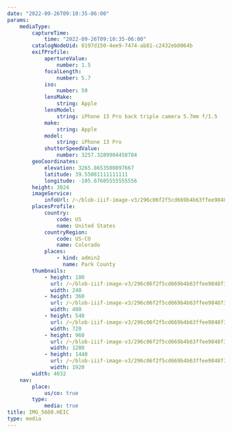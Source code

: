 ```yaml
---
date: "2022-09-26T09:10:35-06:00"
params:
    mediaType:
        captureTime:
            time: "2022-09-26T09:10:35-06:00"
        catalogNodeUid: 0197d150-4ee9-7474-ab81-c2432eb0064b
        exifProfile:
            apertureValue:
                number: 1.5
            focalLength:
                number: 5.7
            iso:
                number: 50
            lensMake:
                string: Apple
            lensModel:
                string: iPhone 13 Pro back triple camera 5.7mm f/1.5
            make:
                string: Apple
            model:
                string: iPhone 13 Pro
            shutterSpeedValue:
                number: 3257.3289904458784
        geoCoordinates:
            elevation: 3265.8653500897667
            latitude: 39.55081111111111
            longitude: -105.67605555555556
        height: 3024
        imageService:
            infoUrl: /~/blob-iiif-image-v3/296c06f2f5cd669b4b63ffee9848f3c18a95206cffaf80b80482556ef9c57d44/info.json
        placesProfile:
            country:
                code: US
                name: United States
            countryRegion:
                code: US-CO
                name: Colorado
            places:
                - kind: admin2
                  name: Park County
        thumbnails:
            - height: 180
              url: /~/blob-iiif-image-v3/296c06f2f5cd669b4b63ffee9848f3c18a95206cffaf80b80482556ef9c57d44/full/240%2C180/0/default.jpg
              width: 240
            - height: 360
              url: /~/blob-iiif-image-v3/296c06f2f5cd669b4b63ffee9848f3c18a95206cffaf80b80482556ef9c57d44/full/480%2C360/0/default.jpg
              width: 480
            - height: 540
              url: /~/blob-iiif-image-v3/296c06f2f5cd669b4b63ffee9848f3c18a95206cffaf80b80482556ef9c57d44/full/720%2C540/0/default.jpg
              width: 720
            - height: 960
              url: /~/blob-iiif-image-v3/296c06f2f5cd669b4b63ffee9848f3c18a95206cffaf80b80482556ef9c57d44/full/1280%2C960/0/default.jpg
              width: 1280
            - height: 1440
              url: /~/blob-iiif-image-v3/296c06f2f5cd669b4b63ffee9848f3c18a95206cffaf80b80482556ef9c57d44/full/1920%2C1440/0/default.jpg
              width: 1920
        width: 4032
    nav:
        place:
            us/co: true
        type:
            media: true
title: IMG_5600.HEIC
type: media
---
```


